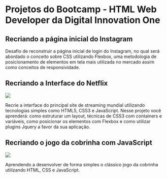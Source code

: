 # Projetos do Bootcamp - HTML Web Developer da Digital Innovation One

## Recriando a página inicial do Instagram

Desafio de reconstruir a página inicial de login do Instagram, no qual será abordado o conceito sobre CSS utilizando Flexbox, uma metodologia de posicionamento de elementos em tela mais utilizada no mercado assim como conceitos de responsividade.

## Recriando a Interface do Netflix

![](https://media.giphy.com/media/D6JfMy6BUkkCgxuIB7/giphy.gif)

Recrie a interface do principal site de streaming mundial utilizando tecnologias simples como HTML5, CSS3 e JavaScript. Nesse projeto você aprenderá: como estruturar um layout, técnicas de CSS3 com containers e variáveis, como posicionar os elementos com Flexbox e como utilizar plugins Jquery a favor da sua aplicação.

## Recriando o jogo da cobrinha com JavaScript

![](https://media.giphy.com/media/iyVpnQHPSJnpOM0GLi/giphy.gif)

Aprendendo a desenvolver de forma simples o clássico jogo da cobrinha utilizando HTML, CSS e JavaScript.
